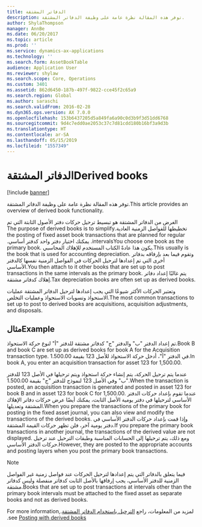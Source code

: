 ```yaml
---
title: الدفاتر المشتقة
description: توفر هذه المقالة نظرة عامة على وظيفة الدفاتر المشتقة.
author: ShylaThompson
manager: AnnBe
ms.date: 06/20/2017
ms.topic: article
ms.prod: ''
ms.service: dynamics-ax-applications
ms.technology: ''
ms.search.form: AssetBookTable
audience: Application User
ms.reviewer: shylaw
ms.search.scope: Core, Operations
ms.custom: 3401
ms.assetid: 862d6450-187b-497f-9822-cce45f2c65a9
ms.search.region: Global
ms.author: saraschi
ms.search.validFrom: 2016-02-28
ms.dyn365.ops.version: AX 7.0.0
ms.openlocfilehash: 153b6437205d5a849fa6a90c0d3b9f3d51dd6768
ms.sourcegitcommit: 9d4c7edd0ae2053c37c7d81cdd180b16bf3a9d3b
ms.translationtype: HT
ms.contentlocale: ar-SA
ms.lasthandoff: 05/15/2019
ms.locfileid: "1557349"
---
```

# <a name="derived-books"></a><span data-ttu-id="e72b9-103">الدفاتر المشتقة</span><span class="sxs-lookup"><span data-stu-id="e72b9-103">Derived books</span></span>

[!include [banner](../includes/banner.md)]

<span data-ttu-id="e72b9-104">توفر هذه المقالة نظرة عامة على وظيفة الدفاتر المشتقة.</span><span class="sxs-lookup"><span data-stu-id="e72b9-104">This article provides an overview of derived book functionality.</span></span>

<span data-ttu-id="e72b9-105">‏‫الغرض من الدفاتر المشتقة هو تبسيط ترحيل حركات دفتر الأصول الثابتة التي تم تخطيطها للفواصل الزمنية العادية.</span><span class="sxs-lookup"><span data-stu-id="e72b9-105">The purpose of derived books is to simplify the posting of fixed asset book transactions that are planned for regular intervals.</span></span>  <span data-ttu-id="e72b9-106">يمكنك اختيار دفتر واحد كدفتر أساسي.‬</span><span class="sxs-lookup"><span data-stu-id="e72b9-106">You choose one book as the primary book.</span></span> <span data-ttu-id="e72b9-107">يكون هذا عادةً الكتاب المستخدم للإهلاك المحاسبي.</span><span class="sxs-lookup"><span data-stu-id="e72b9-107">This usually is the book that is used for accounting depreciation.</span></span> <span data-ttu-id="e72b9-108">وتقوم فيما بعد بإرفاقه بدفاتر أخرى التي تم إعدادها لترحيل الحركات في الفواصل الزمنية نفسها كالدفتر الأساسي.</span><span class="sxs-lookup"><span data-stu-id="e72b9-108">You then attach to it other books that are set up to post transactions in the same intervals as the primary book.</span></span> <span data-ttu-id="e72b9-109">يتم غالبًا إعداد دفاتر إهلاك كدفاتر مشتقة.</span><span class="sxs-lookup"><span data-stu-id="e72b9-109">Tax depreciation books are often set up as derived books.</span></span> 

<span data-ttu-id="e72b9-110">وتعتبر الحركات الأكثر شيوعًا التي يجب إعدادها لترحيل الدفاتر المشتقة عمليات الاستحواذ وتسويات الاستحواذ وعمليات التخلص.</span><span class="sxs-lookup"><span data-stu-id="e72b9-110">The most common transactions to set up to post to derived books are acquisitions, acquisition adjustments, and disposals.</span></span> 

## <a name="example"></a><span data-ttu-id="e72b9-111">مثال</span><span class="sxs-lookup"><span data-stu-id="e72b9-111">Example</span></span>

<span data-ttu-id="e72b9-112">تم إعداد الدفتر "ب" والدفتر "ج" كدفاتر مشتقة للدفتر "أ" لنوع حركة الاستحواذ.</span><span class="sxs-lookup"><span data-stu-id="e72b9-112">Book B and book C are set up as derived books for book A for the Acquisition transaction type.</span></span> <span data-ttu-id="e72b9-113">في الدفتر "أ"، أدخل حركة الاستحواذ للأصل 123 بقيمة 1.500.00.</span><span class="sxs-lookup"><span data-stu-id="e72b9-113">In book A, you enter an acquisition transaction for asset 123 for 1,500.00.</span></span> 

<span data-ttu-id="e72b9-114">عندما يتم ترحيل الحركة، يتم إنشاء حركة استحواذ ويتم ترحيلها في الأصل 123 للدفتر "ب" وفي الأصل 123 لنموذج للدفتر "ج" بقيمة 1.500.00.</span><span class="sxs-lookup"><span data-stu-id="e72b9-114">When the transaction is posted, an acquisition transaction is generated and posted in asset 123 for book B and in asset 123 for book C for 1,500.00.</span></span> <span data-ttu-id="e72b9-115">عندما تقوم بإعداد حركات الدفتر الأساسي لترحيلها في دفتر يومية الأصل الثابت، يمكنك أيضًا عرض حركات دفاتر الإهلاك المشتقة وتعديلها.</span><span class="sxs-lookup"><span data-stu-id="e72b9-115">When you prepare the transactions of the primary book for posting in the fixed asset journal, you can also view and modify the transactions of the derived books.</span></span> <span data-ttu-id="e72b9-116">وإذا قمت بإعداد حركات الدفتر الأساسي في دفتر يومية آخر، فلن تظهر حركات القيمة المشتقة.</span><span class="sxs-lookup"><span data-stu-id="e72b9-116">If you prepare the primary book transactions in another journal, the transactions of the derived value are not displayed.</span></span> <span data-ttu-id="e72b9-117">ومع ذلك، يتم ترحيلها إلى الحسابات المناسبة وطبقات الترحيل عند ترحيل حركات الدفتر الأساسي.</span><span class="sxs-lookup"><span data-stu-id="e72b9-117">However, they are posted to the appropriate accounts and posting layers when you post the primary book transactions.</span></span>

> [!NOTE]                                                                                                                               
> <span data-ttu-id="e72b9-118">فيما يتعلق بالدفاتر التي يتم إعدادها لترحيل الحركات عند فواصل زمنية غير الفواصل الزمنية للدفتر الأساسي، يجب إرفاقها بالأصل الثابت كدفاتر منفصلة وليس كدفاتر مشتقة.</span><span class="sxs-lookup"><span data-stu-id="e72b9-118">Books that are set up to post transactions at intervals other than the primary book intervals must be attached to the fixed asset as separate books and not as derived books.</span></span>  

<span data-ttu-id="e72b9-119">لمزيد من المعلومات، راجع [‏‫الترحيل باستخدام الدفاتر المشتقة](post-derived-value-models.md).</span><span class="sxs-lookup"><span data-stu-id="e72b9-119">For more information, see [Posting with derived books](post-derived-value-models.md).</span></span>



